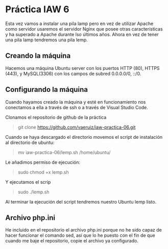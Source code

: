 # Práctica IAW 6

Esta vez vamos a instalar una pila lamp pero en vez de utilizar Apache como servidor usaremos el servidor Nginx que posee otras características y ha superado a Apache durante lso últimos años. Ahora en vez de tener una pila lamp tendremos una pila lemp.

## Creando la máquina

Hacemos una máquina Ubuntu server con los puertos HTTP (80), HTTPS (443), y MySQL(3306) con los campos de subred 0.0.0.0/0, ::/0. 

## Configurando la máquina

Cuando hayamos creado la máquina y esté en funcionamiento nos conectamos a ella a través de ssh o a través de Visual Studio Code.

Clonamos el repositorio de github de la práctica

>git clone https://github.com/vaeruiz/iaw-practica-06.git

Cuando se haya descargado el directorio movemos el script de instalación al directorio de ubuntu:

>mv iaw-practica-06/lemp.sh /home/ubuntu/

Le añadimos permiso de ejecución:

>sudo chmod +x lemp.sh

Y ejecutamos el scrip

>sudo ./lemp.sh

Al terminar la ejecución del script tendremos nuestro Ubuntu lemp listo.

## Archivo php.ini

He incluido en el repositorio el archivo php.ini porque no he sido capaz de hacer funcionar el comando sed, así que lo he puesto con el fin de que cuando me baje el repositorio, copie el archivo ya configurado. 
